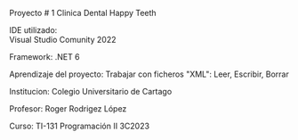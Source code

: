 
Proyecto # 1 
              Clinica Dental Happy Teeth

IDE utilizado:	
              Visual Studio Comunity 2022

Framework:
              .NET 6
              
Aprendizaje del proyecto:
              Trabajar con ficheros "XML":  Leer, Escribir, Borrar

Institucion:
              Colegio Universitario de Cartago

Profesor:
              Roger Rodrigez López 

Curso:
              TI-131 Programación II 3C2023


